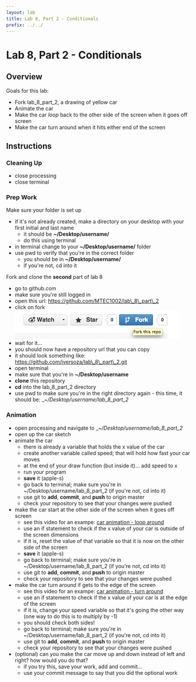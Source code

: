```yaml
---
layout: lab
title: Lab 8, Part 2 - Conditionals
prefix: ../../
---
```

# Lab 8, Part 2 - Conditionals

## Overview

Goals for this lab:

* Fork lab\_8\_part\_2, a drawing of yellow car
* Animate the car
* Make the car _loop_ back to the other side of the screen when it goes off screen
* Make the car turn around when it hits either end of the screen 

## Instructions

### Cleaning Up
* close processing
* close terminal

### Prep Work

Make sure your folder is set up

* if it's not already created, make a directory on your desktop with your first initial and last name
	* it should be __~/Desktop/username/__
	* do this using terminal
* in terminal change to your __~/Desktop/username/__ folder
* use pwd to verify that you're in the correct folder
	* you should be in __~/Desktop/username/__
	* if you're not, cd into it

Fork and clone the __second__ part of lab 8

* go to github.com
* make sure you're still logged in
* open this url: https://github.com/MTEC1002/lab\_8\_part\_2
* click on fork
![fork](github-fork.png)
* wait for it...
* you should now have a repository url that you can copy
* it should look something like: https://github.com/jversoza/lab\_8\_part\_2.git
* open terminal
* make sure that you're in __~/Desktop/username__ 
* __clone__ this repository
* __cd__ into the lab\_8\_part\_2 directory
* use pwd to make sure you're in the right directory again - this time, it should be: __~/Desktop/username/_lab\_8\_part\_2__ 

### Animation

* open processing and navigate to __~/Desktop/username/_lab\_8\_part\_2__ 
* open up the car sketch
* animate the car
	* there is already a variable that holds the x value of the car
	* create another variable called speed; that will hold how fast your car moves
	* at the end of your draw function (but inside it)... add speed to x
	* run your program
	* __save__ it (apple-s)
	* go back to terminal; make sure you're in ~/Desktop/username/lab\_8\_part\_2 (if you're not, cd into it)
	* use git to __add__, __commit__, and __push__ to origin master
	* check your repository to see that your changes were pushed
* make the car start at the other side of the screen when it goes off screen
	* see this video for an exampe: [car animation - loop around](car_animation_pass.mov)
	* use an if statement to check if the x value of your car is outside of the screen dimensions
	* if it is, reset the value of that variable so that it is now on the other side of the screen
	* __save__ it (apple-s)
	* go back to terminal; make sure you're in ~/Desktop/username/lab\_8\_part\_2 (if you're not, cd into it)
	* use git to __add__, __commit__, and __push__ to origin master
	* check your repository to see that your changes were pushed
* make the car turn around if gets to the edge of the screen
	* see this video for an exampe: [car animation - turn around](car_animation_turn.mov)
	* use an if statement to check if the x value of your car is at the edge of the screen
	* if it is, change your speed variable so that it's going the other way (one way to do this is to multiply by -1)
	* you should check both sides!
	* go back to terminal; make sure you're in ~/Desktop/username/lab\_8\_part\_2 (if you're not, cd into it)
	* use git to __add__, __commit__, and __push__ to origin master
	* check your repository to see that your changes were pushed
* (optional) can you make the car move up and down instead of left and right?  how would you do that?
	* if you try this, save your work, add and commit...
	* use your commit message to say that you did the optional work
